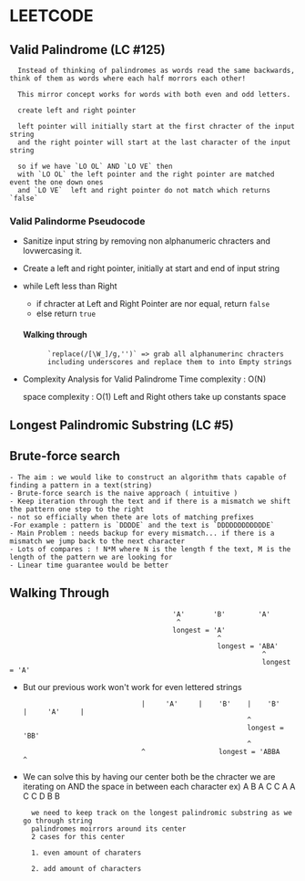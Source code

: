 # LEETCODE

## Valid Palindrome (LC #125)

      Instead of thinking of palindromes as words read the same backwards, think of them as words where each half morrors each other!

      This mirror concept works for words with both even and odd letters.

      create left and right pointer

      left pointer will initially start at the first chracter of the input string
      and the right pointer will start at the last character of the input string

      so if we have `LO OL` AND `LO VE` then
      with `LO OL` the left pointer and the right pointer are matched event the one down ones
      and `LO VE`  left and right pointer do not match which returns `false`

### Valid Palindorme Pseudocode

- Sanitize input string by removing non alphanumeric chracters and lovwercasing it.
- Create a left and right pointer, initially at start and end of input string
- while Left less than Right

  - if chracter at Left and Right Pointer are nor equal, return `false`
  - else return `true`

  #### Walking through

            `replace(/[\W_]/g,'')` => grab all alphanumerinc chracters
            including underscores and replace them to into Empty strings

- Complexity Analysis for Valid Palindrome
  Time complexity : O(N)

  space complexity : O(1) Left and Right others take up constants space

## Longest Palindromic Substring (LC #5)

## Brute-force search

    - The aim : we would like to construct an algorithm thats capable of finding a pattern in a text(string)
    - Brute-force search is the naive approach ( intuitive )
    - Keep iteration through the text and if there is a mismatch we shift the pattern one step to the right
    - not so efficially when thete are lots of matching prefixes
    -For example : pattern is `DDDDE` and the text is `DDDDDDDDDDDDE`
    - Main Problem : needs backup for every mismatch... if there is a mismatch we jump back to the next character
    - Lots of compares : ! N*M where N is the length f the text, M is the length of the pattern we are looking for
    - Linear time guarantee would be better

## Walking Through

                                            'A'       'B'        'A'
                                             ^
                                            longest = 'A'
                                                       ^
                                                       longest = 'ABA'
                                                                  ^
                                                                  longest = 'A'

- But our previous work won't work for even lettered strings

                                   |     'A'     |    'B'    |    'B'     |     'A'     |
                                                             ^
                                                             longest = 'BB'
                                                             ^
                                   ^                  longest = 'ABBA                   ^

- We can solve this by having our center both be the chracter we are iterating on AND the space in between each character
  ex) A B A C C A A C C D B B

        we need to keep track on the longest palindromic substring as we go through string
        palindromes moirrors around its center
        2 cases for this center

        1. even amount of charaters

        2. add amount of characters
